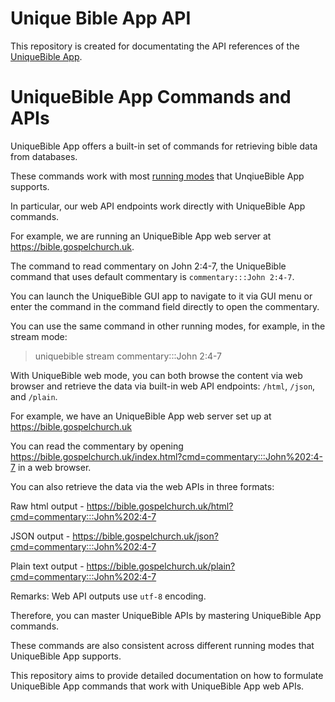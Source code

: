 # Unique Bible App API

This repository is created for documentating the API references of the [UniqueBible App](https://github.com/eliranwong/UniqueBible).

# UniqueBible App Commands and APIs

UniqueBible App offers a built-in set of commands for retrieving bible data from databases.

These commands work with most [running modes](https://github.com/eliranwong/UniqueBible/wiki/UBA-Run-Modes) that UnqiueBible App supports.

In particular, our web API endpoints work directly with UniqueBible App commands.

For example, we are running an UniqueBible App web server at https://bible.gospelchurch.uk.

The command to read commentary on John 2:4-7, the UniqueBible command that uses default commentary is `commentary:::John 2:4-7`.

You can launch the UniqueBible GUI app to navigate to it via GUI menu or enter the command in the command field directly to open the commentary.

You can use the same command in other running modes, for example, in the stream mode:

> uniquebible stream commentary:::John 2:4-7

With UniqueBible web mode, you can both browse the content via web browser and retrieve the data via built-in web API endpoints: `/html`, `/json`, and `/plain`.

For example, we have an UniqueBible App web server set up at https://bible.gospelchurch.uk

You can read the commentary by opening https://bible.gospelchurch.uk/index.html?cmd=commentary:::John%202:4-7 in a web browser.

You can also retrieve the data via the web APIs in three formats:

Raw html output - https://bible.gospelchurch.uk/html?cmd=commentary:::John%202:4-7

JSON output - https://bible.gospelchurch.uk/json?cmd=commentary:::John%202:4-7

Plain text output - https://bible.gospelchurch.uk/plain?cmd=commentary:::John%202:4-7

Remarks: Web API outputs use `utf-8` encoding.

Therefore, you can master UniqueBible APIs by mastering UniqueBible App commands.

These commands are also consistent across different running modes that UniqueBible App supports.

This repository aims to provide detailed documentation on how to formulate UniqueBible App commands that work with UniqueBible App web APIs.
